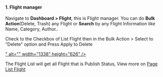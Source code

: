 <h4>1. Flight manager</h4>
<p>Navigate to <strong>Dashboard &gt; Flight</strong>, this is Flight manager. You can do <strong>Bulk Action</strong>(Delete, Trash) any Flight or <strong>Search</strong> by any Flight Information like Name, Category, Author..</p>
<p>Check to the Checkbox of List Flight then in the Bulk Action &gt; Select to "Delete" option and Press Apply to Delete</p>
<p><a href="/uploads/0000/1/2021/08/13/flight.png">" alt="" width="1338" height="626" /></a></p>
<p>The Flight List will get all Flight that is Publish Status, View more on <a href="http://mytravel.bookingcore.org/flight" target="_blank" rel="noopener">Page List Flight</a></p>